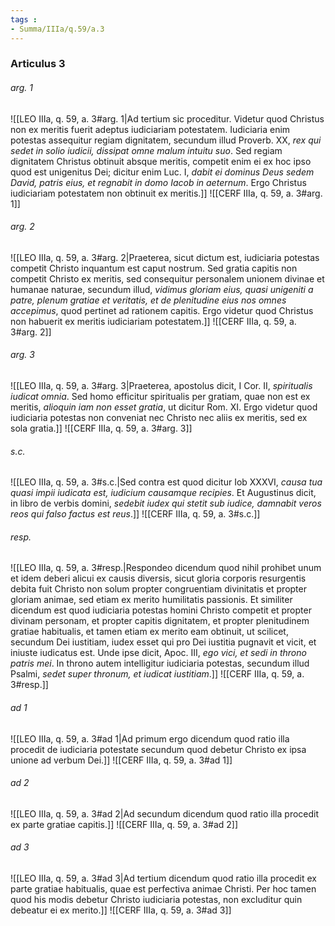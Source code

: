 ```yaml
---
tags : 
- Summa/IIIa/q.59/a.3
---
```


### Articulus 3

###### arg. 1
![[LEO IIIa, q. 59, a. 3#arg. 1|Ad tertium sic proceditur. Videtur quod Christus non ex meritis fuerit adeptus iudiciariam potestatem. Iudiciaria enim potestas assequitur regiam dignitatem, secundum illud Proverb. XX, *rex qui sedet in solio iudicii, dissipat omne malum intuitu suo*. Sed regiam dignitatem Christus obtinuit absque meritis, competit enim ei ex hoc ipso quod est unigenitus Dei; dicitur enim Luc. I, *dabit ei dominus Deus sedem David, patris eius, et regnabit in domo Iacob in aeternum*. Ergo Christus iudiciariam potestatem non obtinuit ex meritis.]]
![[CERF IIIa, q. 59, a. 3#arg. 1]]

###### arg. 2
![[LEO IIIa, q. 59, a. 3#arg. 2|Praeterea, sicut dictum est, iudiciaria potestas competit Christo inquantum est caput nostrum. Sed gratia capitis non competit Christo ex meritis, sed consequitur personalem unionem divinae et humanae naturae, secundum illud, *vidimus gloriam eius, quasi unigeniti a patre, plenum gratiae et veritatis, et de plenitudine eius nos omnes accepimus*, quod pertinet ad rationem capitis. Ergo videtur quod Christus non habuerit ex meritis iudiciariam potestatem.]]
![[CERF IIIa, q. 59, a. 3#arg. 2]]

###### arg. 3
![[LEO IIIa, q. 59, a. 3#arg. 3|Praeterea, apostolus dicit, I Cor. II, *spiritualis iudicat omnia*. Sed homo efficitur spiritualis per gratiam, quae non est ex meritis, *alioquin iam non esset gratia*, ut dicitur Rom. XI. Ergo videtur quod iudiciaria potestas non conveniat nec Christo nec aliis ex meritis, sed ex sola gratia.]]
![[CERF IIIa, q. 59, a. 3#arg. 3]]

###### s.c.
![[LEO IIIa, q. 59, a. 3#s.c.|Sed contra est quod dicitur Iob XXXVI, *causa tua quasi impii iudicata est, iudicium causamque recipies*. Et Augustinus dicit, in libro de verbis domini, *sedebit iudex qui stetit sub iudice, damnabit veros reos qui falso factus est reus*.]]
![[CERF IIIa, q. 59, a. 3#s.c.]]

###### resp.
![[LEO IIIa, q. 59, a. 3#resp.|Respondeo dicendum quod nihil prohibet unum et idem deberi alicui ex causis diversis, sicut gloria corporis resurgentis debita fuit Christo non solum propter congruentiam divinitatis et propter gloriam animae, sed etiam ex merito humilitatis passionis. Et similiter dicendum est quod iudiciaria potestas homini Christo competit et propter divinam personam, et propter capitis dignitatem, et propter plenitudinem gratiae habitualis, et tamen etiam ex merito eam obtinuit, ut scilicet, secundum Dei iustitiam, iudex esset qui pro Dei iustitia pugnavit et vicit, et iniuste iudicatus est. Unde ipse dicit, Apoc. III, *ego vici, et sedi in throno patris mei*. In throno autem intelligitur iudiciaria potestas, secundum illud Psalmi, *sedet super thronum, et iudicat iustitiam*.]]
![[CERF IIIa, q. 59, a. 3#resp.]]

###### ad 1
![[LEO IIIa, q. 59, a. 3#ad 1|Ad primum ergo dicendum quod ratio illa procedit de iudiciaria potestate secundum quod debetur Christo ex ipsa unione ad verbum Dei.]]
![[CERF IIIa, q. 59, a. 3#ad 1]]

###### ad 2
![[LEO IIIa, q. 59, a. 3#ad 2|Ad secundum dicendum quod ratio illa procedit ex parte gratiae capitis.]]
![[CERF IIIa, q. 59, a. 3#ad 2]]

###### ad 3
![[LEO IIIa, q. 59, a. 3#ad 3|Ad tertium dicendum quod ratio illa procedit ex parte gratiae habitualis, quae est perfectiva animae Christi. Per hoc tamen quod his modis debetur Christo iudiciaria potestas, non excluditur quin debeatur ei ex merito.]]
![[CERF IIIa, q. 59, a. 3#ad 3]]

